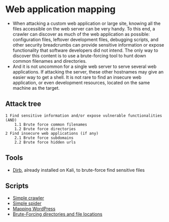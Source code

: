 # Web application mapping

* When attacking a custom web application or large site, knowing all the files accessible on the web server can be very handy. To this end, a crawler can discover as much of the web application as possible: configuration files, leftover development files, debugging scripts, and other security breadcrumbs can provide sensitive information or expose functionality that software developers did not intend. The only way to discover this content is to use a brute-forcing tool to hunt down common filenames and directories.
* And it is not uncommon for a single web server to serve several web applications. If attacking the server, these other hostnames may give an easier way to get a shell. It is not rare to find an insecure web application, or even development resources, located on the same machine as the target.

## Attack tree

```text
1 Find sensitive information and/or expose vulnerable functionalities (AND)
    1.1 Brute force common filenames 
    1.2 Brute force directories
2 Find insecure web applications (if any)
    2.1 Brute force subdomains
    2.2 Brute force hidden urls
```

## Tools

* [Dirb](https://www.kali.org/tools/dirb/), already installed on Kali, to brute-force find sensitive files

## Scripts

* [Simple crawler](https://github.com/tymyrddin/reomais/blob/main/crawler)
* [Simple spider](https://github.com/tymyrddin/reomais/blob/main/spider)
* [Mapping WordPress](https://github.com/tymyrddin/reomais/blob/main/mapping_wordpress)
* [Brute-Forcing directories and file locations](https://github.com/tymyrddin/reomais/blob/main/bf_locations)

